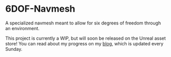 # 6DOF-Navmesh

A specialized navmesh meant to allow for six degrees of freedom through an environment.

This project is currently a WIP, but will soon be released on the Unreal asset store! You can read about my progress on my [blog](https://oliverleighthomas.github.io/blog/),
which is updated every Sunday.
